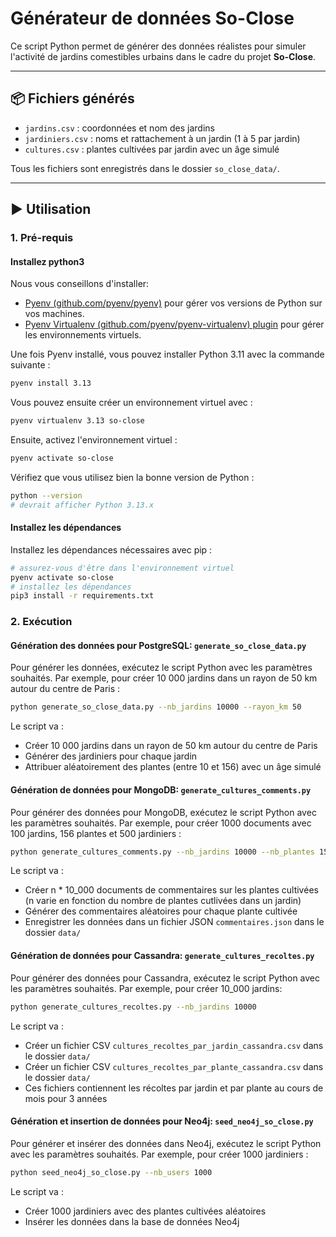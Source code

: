 # Générateur de données So-Close

Ce script Python permet de générer des données réalistes pour simuler l'activité de jardins comestibles urbains dans le cadre du projet **So-Close**.

---

## 📦 Fichiers générés

- `jardins.csv` : coordonnées et nom des jardins
- `jardiniers.csv` : noms et rattachement à un jardin (1 à 5 par jardin)
- `cultures.csv` : plantes cultivées par jardin avec un âge simulé

Tous les fichiers sont enregistrés dans le dossier `so_close_data/`.

---

## ▶️ Utilisation

### 1. Pré-requis

#### Installez python3

Nous vous conseillons d'installer:

- [Pyenv (github.com/pyenv/pyenv)](https://github.com/pyenv/pyenv) pour gérer vos versions de Python sur vos machines.
- [Pyenv Virtualenv (github.com/pyenv/pyenv-virtualenv) plugin](https://github.com/pyenv/pyenv-virtualenv) pour gérer les environnements virtuels.

Une fois Pyenv installé, vous pouvez installer Python 3.11 avec la commande suivante :

```bash
pyenv install 3.13
```

Vous pouvez ensuite créer un environnement virtuel avec :

```bash
pyenv virtualenv 3.13 so-close
```

Ensuite, activez l'environnement virtuel :

```bash
pyenv activate so-close
```

Vérifiez que vous utilisez bien la bonne version de Python :

```bash
python --version
# devrait afficher Python 3.13.x
```

#### Installez les dépendances

Installez les dépendances nécessaires avec pip :

```bash
# assurez-vous d'être dans l'environnement virtuel
pyenv activate so-close
# installez les dépendances
pip3 install -r requirements.txt
```

### 2. Exécution

#### Génération des données pour PostgreSQL: `generate_so_close_data.py`

Pour générer les données, exécutez le script Python avec les paramètres souhaités. Par exemple, pour créer 10 000 jardins dans un rayon de 50 km autour du centre de Paris :

```bash
python generate_so_close_data.py --nb_jardins 10000 --rayon_km 50
```

Le script va :

- Créer 10 000 jardins dans un rayon de 50 km autour du centre de Paris
- Générer des jardiniers pour chaque jardin
- Attribuer aléatoirement des plantes (entre 10 et 156) avec un âge simulé

#### Génération de données pour MongoDB: `generate_cultures_comments.py`

Pour générer des données pour MongoDB, exécutez le script Python avec les paramètres souhaités. Par exemple, pour créer 1000 documents avec 100 jardins, 156 plantes et 500 jardiniers :

```bash
python generate_cultures_comments.py --nb_jardins 10000 --nb_plantes 156 --nb_jardiniers 500
```

Le script va :

- Créer n \* 10_000 documents de commentaires sur les plantes cultivées (n varie en fonction du nombre de plantes cutlivées dans un jardin)
- Générer des commentaires aléatoires pour chaque plante cultivée
- Enregistrer les données dans un fichier JSON `commentaires.json` dans le dossier `data/`

#### Génération de données pour Cassandra: `generate_cultures_recoltes.py`

Pour générer des données pour Cassandra, exécutez le script Python avec les paramètres souhaités. Par exemple, pour créer 10_000 jardins:

```bash
python generate_cultures_recoltes.py --nb_jardins 10000
```

Le script va :

- Créer un fichier CSV `cultures_recoltes_par_jardin_cassandra.csv` dans le dossier `data/`
- Créer un fichier CSV `cultures_recoltes_par_plante_cassandra.csv` dans le dossier `data/`
- Ces fichiers contiennent les récoltes par jardin et par plante au cours de mois pour 3 années

#### Génération et insertion de données pour Neo4j: `seed_neo4j_so_close.py`

Pour générer et insérer des données dans Neo4j, exécutez le script Python avec les paramètres souhaités. Par exemple, pour créer 1000 jardiniers :

```bash
python seed_neo4j_so_close.py --nb_users 1000
```

Le script va :

- Créer 1000 jardiniers avec des plantes cultivées aléatoires
- Insérer les données dans la base de données Neo4j
